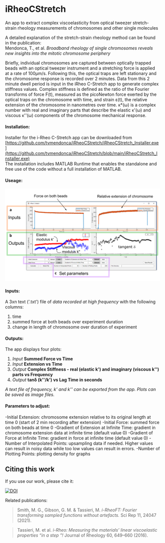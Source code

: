 # iRheoCStretch
An app to extract complex viscoelasticity from optical tweezer stretch-strain rheology measurements of chromosomes and other single molecules

A detailed explanation of the stretch-strain rheology method can be found in the publication:  
Mendonca, T., et al. *Broadband rheology of single chromosomes reveals new insights into the mitotic chromosome periphery*

Briefly, individual chromosomes are captured between optically trapped beads with an optical tweezer instrument and a stretching force is applied at a rate of 100μm/s. Following this, the optical traps are left stationary and the chromosome response is recorded over 2 minutes. Data from this 2 minute dwell period is input in the iRheo C-Stretch app to generate complex stiffness values. Complex stiffness is defined as the ratio of the Fourier transforms of force F(t), measured as the picoNewton force exerted by the optical traps on the chromosome with time, and strain ε(t), the relative extension of the chromosome in nanometres over time. κ*(ω) is a complex number with real and imaginary parts that describe the elastic κ'(ω) and viscous κ''(ω) components of the chromosome mechanical response.  

#### Installation:
Installer for the i-Rheo C-Stretch app can be downloaded from [https://github.com/tvmendonca/iRheoCStretch/iRheoCStretch_Installer.exe](https://github.com/tvmendonca/iRheoCStretch/blob/main/iRheoCStretch_Installer.exe)  
The installation includes MATLAB Runtime that enables the standalone and free use of the code without a full installation of MATLAB.

#### Useage:
![App Screenshot](https://github.com/tvmendonca/iRheoCStretch/blob/main/img/FigS2_iRheoCStretch.png)

#### Inputs:
A 3xn text ('.txt') file of *data recorded at high frequency*  with the following columns: 
1. time 
2. summed force at both beads over experiment duration 
3. change in length of chromosome over duration of experiment <br/>

#### Outputs:
The app displays four plots: 
1. *Input* **Summed Force vs Time** 
2. *Input* **Extension vs Time** 
3. *Output* **Complex Stiffness - real (elastic k') and imaginary (viscous k'') parts vs Frequency**
4. *Output* **tanδ  (k''/k') vs Lag Time in seconds**

*A text file of frequency, k' and k'' can be exported from the app. Plots can be saved as image files.*

#### Parameters to adjust:
-Initial Extension: chromosome extension relative to its original length at time 0 (start of 2 min recording after extension)
-Initial Force: summed force on both beads at time 0
-Gradient of Extension at Infinite Time: gradient in chromosome extension data at infinite time (default value 0)
-Gradient of Force at Infinite Time: gradient in force at infinite time (default value 0)
-Number of Interpolated Points: upsampling data if needed. Higher values can result in noisy data while too low values can result in errors.
-Number of Plotting Points: plotting density for graphs

## Citing this work
If you use our work, please cite it:

[![DOI](https://zenodo.org/badge/902349673.svg)](https://doi.org/10.5281/zenodo.14422787)

Related publications:

>Smith, M. G., Gibson, G. M. & Tassieri, M. *i-RheoFT: Fourier transforming sampled functions without artefacts.* Sci Rep 11, 24047 (2021).

>Tassieri, M. et al. *i-Rheo: Measuring the materials’ linear viscoelastic properties “in a step ”!* Journal of Rheology 60, 649–660 (2016).
